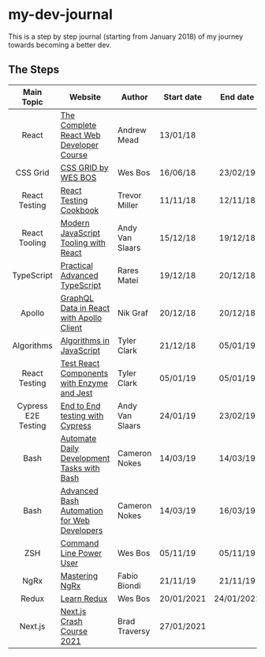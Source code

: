 # my-dev-journal

This is a step by step journal (starting from January 2018) of my journey towards becoming a better dev.

## The Steps

| Main Topic | Website | Author | Start date | End date |
| :------: | ------ | ------ | ------ | :------: |
| React | [The Complete React Web Developer Course](https://completereactcourse.com/) | Andrew Mead | 13/01/18 ||
| CSS Grid | [CSS GRID by WES BOS](https://cssgrid.io) | Wes Bos | 16/06/18 | 23/02/19 |
| React Testing | [React Testing Cookbook](https://egghead.io/courses/react-testing-cookbook) | Trevor Miller | 11/11/18 | 12/11/18 |
| React Tooling | [Modern JavaScript Tooling with React](https://egghead.io/courses/modern-javascript-tooling-with-react) | Andy Van Slaars | 15/12/18 | 19/12/18 |
| TypeScript | [Practical Advanced TypeScript](https://egghead.io/courses/practical-advanced-typescript) | Rares Matei | 19/12/18 | 20/12/18 |
| Apollo | [GraphQL Data in React with Apollo Client](https://egghead.io/courses/graphql-data-in-react-with-apollo-client) | Nik Graf | 20/12/18 | 20/12/18 |
| Algorithms | [Algorithms in JavaScript](https://egghead.io/courses/algorithms-in-javascript) | Tyler Clark | 21/12/18 | 05/01/19 |
| React Testing | [Test React Components with Enzyme and Jest](https://egghead.io/courses/test-react-components-with-enzyme-and-jest) | Tyler Clark | 05/01/19 | 05/01/19 |
| Cypress E2E Testing | [End to End testing with Cypress](https://egghead.io/courses/end-to-end-testing-with-cypress) | Andy Van Slaars | 24/01/19 | 23/02/19 |
| Bash | [Automate Daily Development Tasks with Bash](https://egghead.io/courses/automate-daily-development-tasks-with-bash) | Cameron Nokes | 14/03/19 | 14/03/19 |
| Bash | [Advanced Bash Automation for Web Developers](https://egghead.io/courses/advanced-bash-automation-for-web-developers) | Cameron Nokes | 14/03/19 | 16/03/19 |
| ZSH | [Command Line Power User](https://commandlinepoweruser.com/) | Wes Bos | 05/11/19 | 05/11/19 |
| NgRx | [Mastering NgRx](https://mastering-ngrx.it) | Fabio Biondi | 21/11/19 | 21/11/19 |
| Redux | [Learn Redux](https://learnredux.com/) | Wes Bos | 20/01/2021 | 24/01/2021 |
| Next.js | [Next.js Crash Course 2021](https://www.youtube.com/watch?v=mTz0GXj8NN0) | Brad Traversy | 27/01/2021 | |

